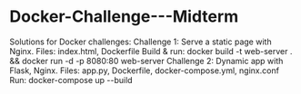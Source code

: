 # Docker-Challenge---Midterm
Solutions for Docker challenges:  Challenge 1: Serve a static page with Nginx.  Files: index.html, Dockerfile Build &amp; run: docker build -t web-server . &amp;&amp; docker run -d -p 8080:80 web-server Challenge 2: Dynamic app with Flask, Nginx.  Files: app.py, Dockerfile, docker-compose.yml, nginx.conf Run: docker-compose up --build
